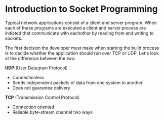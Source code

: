 # Introduction to Socket Programming 
Typical network applications consist of a client and server program. When each of these programs are executed a client and server process are initiated that communicate with eachother by reading from and writing to sockets. 

The first decision the developer must make when starting the build process is to decide whether the application should run over TCP or UDP. Let's look at the difference between the two:

**UDP** (User Datagram Protocol)
- Connectionless
- Sends independent packets of data from one system to another
- Does not guarantee delivery

**TCP** (Transmission Control Protocol)
- Connection oriented
- Reliable byte-stream channel two ways
